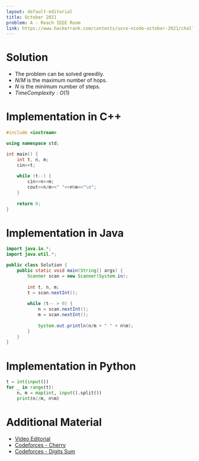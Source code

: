 ```yaml
---
layout: default-editorial
title: October 2021
problem: A - Reach IEEE Room
link: https://www.hackerrank.com/contests/uvce-ncode-october-2021/challenges/a-reach-ieee-room
---
```

# Solution

- The problem can be solved greedily.
- $N/M$ is the maximum number of hops.
- $N%M$ is the minimum number of steps.
- $Time Complexity: O(1)$

$$$$

# Implementation in C++

```cpp
#include <iostream>

using namespace std;

int main() {
    int t, n, m;
    cin>>t;
    
    while (t--) {
        cin>>n>>m;
        cout<<n/m<<" "<<n%m<<"\n";
    }
    
    return 0;
}
```

$$$$

# Implementation in Java

```java
import java.io.*;
import java.util.*;

public class Solution {
    public static void main(String[] args) {
        Scanner scan = new Scanner(System.in);
        
        int t, n, m;
        t = scan.nextInt();
        
        while (t-- > 0) {
            n = scan.nextInt();
            m = scan.nextInt();
            
            System.out.println(n/m + " " + n%m);
        }
    }
}
```

$$$$

# Implementation in Python

```python
t = int(input())
for _ in range(t):
    n, m = map(int, input().split())
    print(n//m, n%m)
```

$$$$

# Additional Material

- [Video Editorial](https://www.youtube.com/watch?v=yoBi8DYlvqA)
- [Codeforces - Cherry](https://codeforces.com/problemset/problem/1554/A)
- [Codeforces - Digits Sum](https://codeforces.com/problemset/problem/1553/A)

